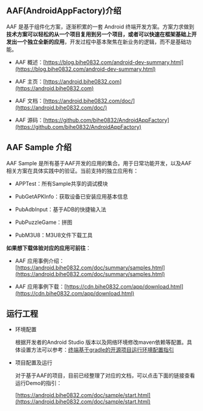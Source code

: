 ## AAF(AndroidAppFactory)介绍

AAF 是基于组件化方案，逐渐积累的一套 Android 终端开发方案。方案力求做到**技术方案可以轻松的从一个项目复用到另一个项目，或者可以快速在框架基础上开发出一个独立全新的应用**，开发过程中基本聚焦在新业务的逻辑，而不是基础功能。

- AAF 概述：[https://blog.bihe0832.com/android-dev-summary.html](https://blog.bihe0832.com/android-dev-summary.html)

- AAF 主页：[https://android.bihe0832.com](https://android.bihe0832.com)

- AAF 文档：[https://android.bihe0832.com/doc/](https://android.bihe0832.com/doc/)

- AAF 源码：[https://github.com/bihe0832/AndroidAppFactory](https://github.com/bihe0832/AndroidAppFactory)
		
## AAF Sample 介绍

AAF Sample 是所有基于AAF开发的应用的集合。用于日常功能开发，以及AAF相关方案在具体实践中的验证。当前支持的独立应用有：

- APPTest：所有Sample共享的调试模块

- PubGetAPKInfo：获取设备已安装应用基本信息

- PubAdbInput：基于ADB的快捷输入法

- PubPuzzleGame：拼图

- PubM3U8：M3U8文件下载工具

**如果想下载体验对应的应用可前往**：

- AAF 应用事例介绍：[https://android.bihe0832.com/doc/summary/samples.html](https://android.bihe0832.com/doc/summary/samples.html)

- AAF 应用事例下载：[https://cdn.bihe0832.com/app/download.html](https://cdn.bihe0832.com/app/download.html)

## 运行工程

- 环境配置

	根据开发者的Android Studio 版本以及网络环境修改maven依赖等配置。具体设置方法可以参考：[终端基于gradle的开源项目运行环境配置指引](https://blog.bihe0832.com/android-as-gradle-config.html)

- 项目配置及运行

	对于基于AAF的项目，目前已经整理了对应的文档，可以点击下面的链接查看运行Demo的指引：
	
	[https://android.bihe0832.com/doc/sample/start.html](https://android.bihe0832.com/doc/sample/start.html)
